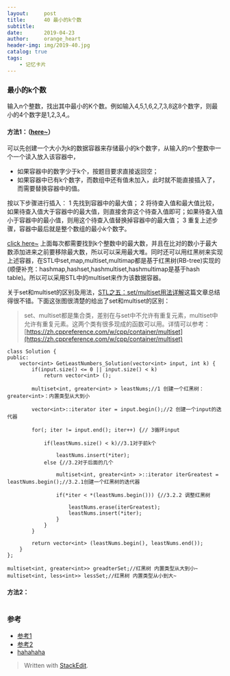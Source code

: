 ```yaml
---
layout:     post
title:      40 最小的k个数
subtitle:   
date:       2019-04-23
author:     orange_heart
header-img: img/2019-40.jpg
catalog: true
tags:
    - 记忆卡片
---
```


### 最小的k个数

输入n个整数，找出其中最小的K个数。例如输入4,5,1,6,2,7,3,8这8个数字，则最小的4个数字是1,2,3,4,。

#### 方法1：（[here~](https://blog.csdn.net/shakespeare001/article/details/51280814)）
可以先创建一个大小为k的数据容器来存储最小的k个数字，从输入的n个整数中一个一个读入放入该容器中，

 - 如果容器中的数字少于k个，按题目要求直接返回空；
 - 如果容器中已有k个数字，而数组中还有值未加入，此时就不能直接插入了，而需要替换容器中的值。

按以下步骤进行插入： 
1 先找到容器中的最大值；
2 将待查入值和最大值比较，如果待查入值大于容器中的最大值，则直接舍弃这个待查入值即可；如果待查入值小于容器中的最小值，则用这个待查入值替换掉容器中的最大值；
3 重复上述步骤，容器中最后就是整个数组的最小k个数字。

[click here~](https://yongyuan.name/blog/find-the-smallest-k-numbers.html)
上面每次都需要找到k个整数中的最大数，并且在比对的数小于最大数添加进来之前要移除最大数，所以可以采用最大堆。同时还可以用红黑树来实现上述容器，在STL中set,map,multiset,multimap都是基于红黑树(RB-tree)实现的(顺便补充：hashmap,hashset,hashmultiset,hashmultimap是基于hash table)。所以可以采用STL中的multiset来作为该数据容器。

关于set和multiset的区别及用法，[STL之五：set/multiset用法详解](http://blog.csdn.net/longshengguoji/article/details/8546286)这篇文章总结得很不错。下面这张图很清楚的给出了set和multiset的区别：

> set、multiset都是集合类，差别在与set中不允许有重复元素，multiset中允许有重复元素。这两个类有很多现成的函数可以用。详情可以参考：[https://zh.cppreference.com/w/cpp/container/multiset](https://zh.cppreference.com/w/cpp/container/multiset)


```objk
class Solution {
public:
    vector<int> GetLeastNumbers_Solution(vector<int> input, int k) {
        if(input.size() <= 0 || input.size() < k) 
            return vector<int> ();
         
        multiset<int, greater<int> > leastNums;//1 创建一个红黑树：greater<int>：内置类型从大到小  
        
        vector<int>::iterator iter = input.begin();//2 创建一个input的迭代器  
        
        for(; iter != input.end(); iter++) {// 3循环input  
        
            if(leastNums.size() < k)//3.1对于前k个  
            
                leastNums.insert(*iter);
            else {//3.2对于后面的几个  
            
                multiset<int, greater<int> >::iterator iterGreatest = leastNums.begin();//3.2.1创建一个红黑树的迭代器  
                
                if(*iter < *(leastNums.begin())) {//3.2.2 调整红黑树  
                
                    leastNums.erase(iterGreatest);
                    leastNums.insert(*iter);
                }
            }
        }
 
        return vector<int> (leastNums.begin(), leastNums.end());
    }
};
```
    multiset<int, greater<int>> greadterSet;//红黑树 内置类型从大到小~
    multiset<int, less<int>> lessSet;//红黑树 内置类型从小到大~
    
#### 方法2：


```objk

```

### 参考

- [参考1](https://github.com/zhedahht/CodingInterviewChinese2)
- [参考2](https://github.com/gatieme/CodingInterviews)
- [hahahaha](https://www.nowcoder.com/practice/6a296eb82cf844ca8539b57c23e6e9bf?tpId=13&tqId=11182&tPage=2&rp=1&ru=/ta/coding-interviews&qru=/ta/coding-interviews/question-ranking)

> Written with [StackEdit](https://stackedit.io/).

<head>
    <script src="https://cdn.mathjax.org/mathjax/latest/MathJax.js?config=TeX-AMS-MML_HTMLorMML" type="text/javascript"></script>
    <script type="text/x-mathjax-config">
        MathJax.Hub.Config({
            tex2jax: {
            skipTags: ['script', 'noscript', 'style', 'textarea', 'pre'],
            inlineMath: [['$','$']]
            }
        });
    </script>
</head>
<!--stackedit_data:
eyJoaXN0b3J5IjpbLTE3NTA5MzYyMzgsMTI2MTMwNzk0NywtMT
YzMDg2MjgxNywxMjE2MDM5Mzc0LDg5ODg1NzM1MCwxOTc2OTQz
ODk4LC04NzczNjc5MjBdfQ==
-->